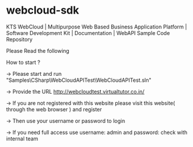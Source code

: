 # webcloud-sdk
KTS WebCloud | Multipurpose Web Based Business Application Platform | Software Development Kit | Documentation | WebAPI Sample Code Repository

Please Read the following

 How to start ?
 
   -> Please start and run "Samples\CSharp\WebCloudAPITest\WebCloudAPITest.sln"
   
   -> Provide the URL http://webcloudtest.virtualtutor.co.in/ 
   
   -> If you are not registered with this website please visit this website( through the web browser ) and register
   
   -> Then use your username or password to login
   
   -> If you need full access use username: admin and password: check with internal team
   
   
   
   
   




